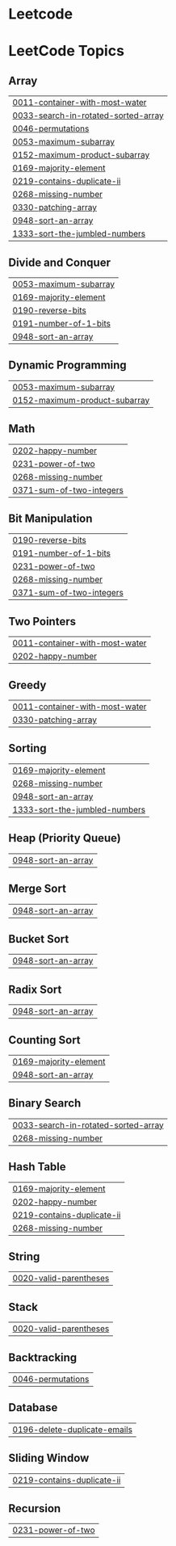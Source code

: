 # Leetcode
<!---LeetCode Topics Start-->
# LeetCode Topics
## Array
|  |
| ------- |
| [0011-container-with-most-water](https://github.com/Moulitharann/Leetcode/tree/master/0011-container-with-most-water) |
| [0033-search-in-rotated-sorted-array](https://github.com/Moulitharann/Leetcode/tree/master/0033-search-in-rotated-sorted-array) |
| [0046-permutations](https://github.com/Moulitharann/Leetcode/tree/master/0046-permutations) |
| [0053-maximum-subarray](https://github.com/Moulitharann/Leetcode/tree/master/0053-maximum-subarray) |
| [0152-maximum-product-subarray](https://github.com/Moulitharann/Leetcode/tree/master/0152-maximum-product-subarray) |
| [0169-majority-element](https://github.com/Moulitharann/Leetcode/tree/master/0169-majority-element) |
| [0219-contains-duplicate-ii](https://github.com/Moulitharann/Leetcode/tree/master/0219-contains-duplicate-ii) |
| [0268-missing-number](https://github.com/Moulitharann/Leetcode/tree/master/0268-missing-number) |
| [0330-patching-array](https://github.com/Moulitharann/Leetcode/tree/master/0330-patching-array) |
| [0948-sort-an-array](https://github.com/Moulitharann/Leetcode/tree/master/0948-sort-an-array) |
| [1333-sort-the-jumbled-numbers](https://github.com/Moulitharann/Leetcode/tree/master/1333-sort-the-jumbled-numbers) |
## Divide and Conquer
|  |
| ------- |
| [0053-maximum-subarray](https://github.com/Moulitharann/Leetcode/tree/master/0053-maximum-subarray) |
| [0169-majority-element](https://github.com/Moulitharann/Leetcode/tree/master/0169-majority-element) |
| [0190-reverse-bits](https://github.com/Moulitharann/Leetcode/tree/master/0190-reverse-bits) |
| [0191-number-of-1-bits](https://github.com/Moulitharann/Leetcode/tree/master/0191-number-of-1-bits) |
| [0948-sort-an-array](https://github.com/Moulitharann/Leetcode/tree/master/0948-sort-an-array) |
## Dynamic Programming
|  |
| ------- |
| [0053-maximum-subarray](https://github.com/Moulitharann/Leetcode/tree/master/0053-maximum-subarray) |
| [0152-maximum-product-subarray](https://github.com/Moulitharann/Leetcode/tree/master/0152-maximum-product-subarray) |
## Math
|  |
| ------- |
| [0202-happy-number](https://github.com/Moulitharann/Leetcode/tree/master/0202-happy-number) |
| [0231-power-of-two](https://github.com/Moulitharann/Leetcode/tree/master/0231-power-of-two) |
| [0268-missing-number](https://github.com/Moulitharann/Leetcode/tree/master/0268-missing-number) |
| [0371-sum-of-two-integers](https://github.com/Moulitharann/Leetcode/tree/master/0371-sum-of-two-integers) |
## Bit Manipulation
|  |
| ------- |
| [0190-reverse-bits](https://github.com/Moulitharann/Leetcode/tree/master/0190-reverse-bits) |
| [0191-number-of-1-bits](https://github.com/Moulitharann/Leetcode/tree/master/0191-number-of-1-bits) |
| [0231-power-of-two](https://github.com/Moulitharann/Leetcode/tree/master/0231-power-of-two) |
| [0268-missing-number](https://github.com/Moulitharann/Leetcode/tree/master/0268-missing-number) |
| [0371-sum-of-two-integers](https://github.com/Moulitharann/Leetcode/tree/master/0371-sum-of-two-integers) |
## Two Pointers
|  |
| ------- |
| [0011-container-with-most-water](https://github.com/Moulitharann/Leetcode/tree/master/0011-container-with-most-water) |
| [0202-happy-number](https://github.com/Moulitharann/Leetcode/tree/master/0202-happy-number) |
## Greedy
|  |
| ------- |
| [0011-container-with-most-water](https://github.com/Moulitharann/Leetcode/tree/master/0011-container-with-most-water) |
| [0330-patching-array](https://github.com/Moulitharann/Leetcode/tree/master/0330-patching-array) |
## Sorting
|  |
| ------- |
| [0169-majority-element](https://github.com/Moulitharann/Leetcode/tree/master/0169-majority-element) |
| [0268-missing-number](https://github.com/Moulitharann/Leetcode/tree/master/0268-missing-number) |
| [0948-sort-an-array](https://github.com/Moulitharann/Leetcode/tree/master/0948-sort-an-array) |
| [1333-sort-the-jumbled-numbers](https://github.com/Moulitharann/Leetcode/tree/master/1333-sort-the-jumbled-numbers) |
## Heap (Priority Queue)
|  |
| ------- |
| [0948-sort-an-array](https://github.com/Moulitharann/Leetcode/tree/master/0948-sort-an-array) |
## Merge Sort
|  |
| ------- |
| [0948-sort-an-array](https://github.com/Moulitharann/Leetcode/tree/master/0948-sort-an-array) |
## Bucket Sort
|  |
| ------- |
| [0948-sort-an-array](https://github.com/Moulitharann/Leetcode/tree/master/0948-sort-an-array) |
## Radix Sort
|  |
| ------- |
| [0948-sort-an-array](https://github.com/Moulitharann/Leetcode/tree/master/0948-sort-an-array) |
## Counting Sort
|  |
| ------- |
| [0169-majority-element](https://github.com/Moulitharann/Leetcode/tree/master/0169-majority-element) |
| [0948-sort-an-array](https://github.com/Moulitharann/Leetcode/tree/master/0948-sort-an-array) |
## Binary Search
|  |
| ------- |
| [0033-search-in-rotated-sorted-array](https://github.com/Moulitharann/Leetcode/tree/master/0033-search-in-rotated-sorted-array) |
| [0268-missing-number](https://github.com/Moulitharann/Leetcode/tree/master/0268-missing-number) |
## Hash Table
|  |
| ------- |
| [0169-majority-element](https://github.com/Moulitharann/Leetcode/tree/master/0169-majority-element) |
| [0202-happy-number](https://github.com/Moulitharann/Leetcode/tree/master/0202-happy-number) |
| [0219-contains-duplicate-ii](https://github.com/Moulitharann/Leetcode/tree/master/0219-contains-duplicate-ii) |
| [0268-missing-number](https://github.com/Moulitharann/Leetcode/tree/master/0268-missing-number) |
## String
|  |
| ------- |
| [0020-valid-parentheses](https://github.com/Moulitharann/Leetcode/tree/master/0020-valid-parentheses) |
## Stack
|  |
| ------- |
| [0020-valid-parentheses](https://github.com/Moulitharann/Leetcode/tree/master/0020-valid-parentheses) |
## Backtracking
|  |
| ------- |
| [0046-permutations](https://github.com/Moulitharann/Leetcode/tree/master/0046-permutations) |
## Database
|  |
| ------- |
| [0196-delete-duplicate-emails](https://github.com/Moulitharann/Leetcode/tree/master/0196-delete-duplicate-emails) |
## Sliding Window
|  |
| ------- |
| [0219-contains-duplicate-ii](https://github.com/Moulitharann/Leetcode/tree/master/0219-contains-duplicate-ii) |
## Recursion
|  |
| ------- |
| [0231-power-of-two](https://github.com/Moulitharann/Leetcode/tree/master/0231-power-of-two) |
<!---LeetCode Topics End-->
